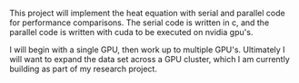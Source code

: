 This project will implement the heat equation with serial and parallel code for performance comparisons.  The serial code is written in c, and the parallel code is written with cuda to be executed on nvidia gpu's.

I will begin with a single GPU, then work up to multiple GPU's.  Ultimately I will want to expand the data set across a GPU cluster, which I am currently building as part of my research project.
